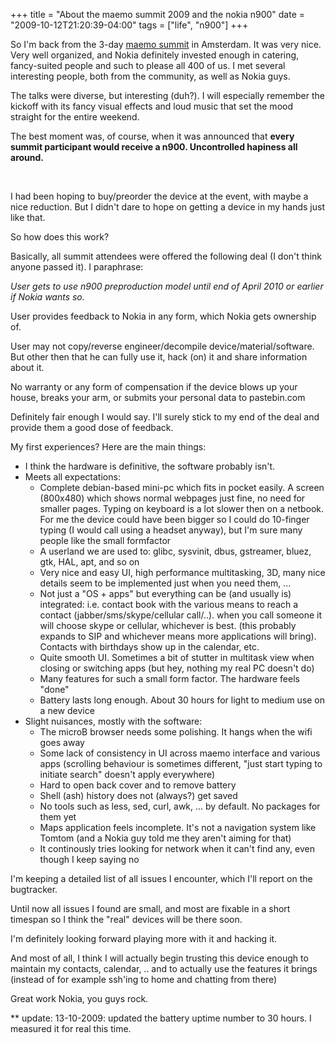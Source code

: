 +++
title = "About the maemo summit 2009 and the nokia n900"
date = "2009-10-12T21:20:39-04:00"
tags = ["life", "n900"]
+++
<p>So I'm back from the 3-day <a href="http://wiki.maemo.org/Maemo_Summit_2009">maemo summit</a> in Amsterdam.  It was very nice.  Very well organized, and Nokia definitely invested enough in catering, fancy-suited people and such to please all 400 of us.  I met several interesting people, both from the community, as well as Nokia guys.<br />

The talks were diverse, but interesting (duh?).  I will especially remember the kickoff with its fancy visual effects and loud music that set the mood straight for the entire weekend.<br />

The best moment was, of course, when it was announced that <strong>every summit participant would receive a n900.  Uncontrolled hapiness all around. </strong><br />

<!--more--><br />

I had been hoping to buy/preorder the device at the event, with maybe a nice reduction.  But I didn't dare to hope on getting a device in my hands just like that.</p>

<p>So how does this work?<br />

Basically, all summit attendees were offered the following deal (I don't think anyone passed it).  I paraphrase:</p>

<p><cite>User gets to use n900 preproduction model until end of April 2010 or earlier if Nokia wants so.<br />

User provides feedback to Nokia in any form, which Nokia gets ownership of.<br />

User may not copy/reverse engineer/decompile device/material/software.  But other then that he can fully use it, hack (on) it and share information about it.<br />

No warranty or any form of compensation if the device blows up your house, breaks your arm, or submits your personal data to pastebin.com<br />

</cite></p>

<p>Definitely fair enough I would say.  I'll surely stick to my end of the deal and provide them a good dose of feedback.</p>

<p>My first experiences?  Here are the main things:</p>

<ul>

<li>I think the hardware is definitive, the software probably isn't.</li>

<li>Meets all expectations:

<ul>

<li>Complete debian-based mini-pc which fits in pocket easily.  A screen (800x480) which shows normal webpages just fine, no need for smaller pages.  Typing on keyboard is a lot slower then on a netbook.  For me the device could have been bigger so I could do 10-finger typing (I would call using a headset anyway), but I'm sure many people like the small formfactor</li>

<li>A userland we are used to: glibc, sysvinit, dbus, gstreamer, bluez, gtk, HAL, apt, and so on</li>

<li>Very nice and easy UI, high performance multitasking, 3D, many nice details seem to be implemented just when you need them, ...</li>

<li>Not just a "OS + apps" but everything can be (and usually is) integrated: i.e. contact book with the various means to reach a contact (jabber/sms/skype/cellular call/..).  when you call someone it will choose skype or cellular, whichever is best. (this probably expands to SIP and whichever means more applications will bring).  Contacts with birthdays show up in the calendar, etc.</li>

<li>Quite smooth UI. Sometimes a bit of stutter in multitask view when closing or switching apps (but hey, nothing my real PC doesn't do)</li>

<li>Many features for such a small form factor.  The hardware feels "done"</li>

<li>Battery lasts long enough.   About 30 hours for light to medium use on a new device</li>

</ul>

</li>

<li>Slight nuisances, mostly with the software:

<ul>

<li>The microB browser needs some polishing.  It hangs when the wifi goes away</li>

<li>Some lack of consistency in UI across maemo interface and various apps (scrolling behaviour is sometimes different, "just start typing to initiate search" doesn't apply everywhere) </li>

<li>Hard to open back cover and to remove battery </li>

<li>Shell (ash) history does not (always?) get saved</li>

<li>No tools such as less, sed, curl, awk, ... by default.  No packages for them yet</li>

<li>Maps application feels incomplete.  It's not a navigation system like Tomtom (and a Nokia guy told me they aren't aiming for that)</li>

<li>It continously tries looking for network when it can't find any, even though I keep saying no</li>

</ul>

</ul>

<p>I'm keeping a detailed list of all issues I encounter, which I'll report on the bugtracker.<br />

Until now all issues I found are small, and most are fixable in a short timespan so I think the "real" devices will be there soon.<br />

I'm definitely looking forward playing more with it and hacking it.<br />

And most of all, I think I will actually begin trusting this device enough to maintain my contacts, calendar, .. and to actually use the features it brings (instead of for example ssh'ing to home and chatting from there)</p>

<p>Great work Nokia, you guys rock.</p>

<p>** update: 13-10-2009: updated the battery uptime number to 30 hours.  I measured it for real this time.</p>
